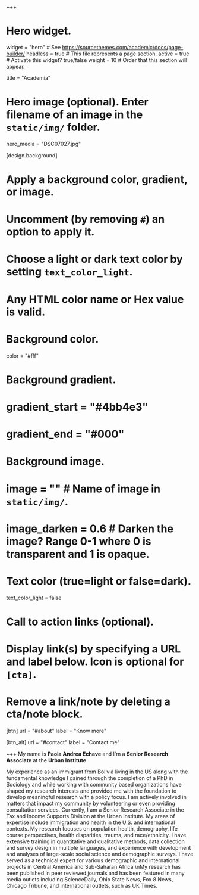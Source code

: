 +++
# Hero widget.
widget = "hero"  # See https://sourcethemes.com/academic/docs/page-builder/
headless = true  # This file represents a page section.
active = true  # Activate this widget? true/false
weight = 10  # Order that this section will appear.

title = "Academia"

# Hero image (optional). Enter filename of an image in the `static/img/` folder.
hero_media = "DSC07027.jpg"

[design.background]
  # Apply a background color, gradient, or image.
  #   Uncomment (by removing `#`) an option to apply it.
  #   Choose a light or dark text color by setting `text_color_light`.
  #   Any HTML color name or Hex value is valid.

  # Background color.
  color = "#fff"
  
  # Background gradient.
  # gradient_start = "#4bb4e3"
  # gradient_end = "#000"
  
  # Background image.
  # image = ""  # Name of image in `static/img/`.
  # image_darken = 0.6  # Darken the image? Range 0-1 where 0 is transparent and 1 is opaque.

  # Text color (true=light or false=dark).
  text_color_light = false

# Call to action links (optional).
#   Display link(s) by specifying a URL and label below. Icon is optional for `[cta]`.
#   Remove a link/note by deleting a cta/note block.
[btn]
  url = "#about"
  label = "Know more"
  
[btn_alt]
  url = "#contact"
  label = "Contact me"

+++
My name is **Paola Andrea Echave** and I'm a **Senior Research Associate** at the **Urban Institute** 

My experience as an immigrant from Bolivia living in the US along with the fundamental knowledge I gained through the completion of a PhD in Sociology and while working with community based organizations have shaped my research interests and provided me with the foundation to develop meaningful research with a policy focus. I am actively involved in matters that impact my community by volunteering or even providing consultation services. Currently, I am a Senior Research Associate in the Tax and Income Supports Division at the Urban Institute. My areas of expertise include immigration and health in the U.S. and international contexts. My research focuses on population health, demography, life course perspectives, health disparities, trauma, and race/ethnicity. I have extensive training in quantitative and qualitative methods, data collection and survey design in multiple languages, and experience with development and analyses of large-scale social science and demographic surveys. I have served as a technical expert for various demographic and international projects in Central America and Sub-Saharan Africa \nMy research has been published in peer reviewed journals and has been featured in many media outlets including ScienceDaily, Ohio State News, Fox 8 News, Chicago Tribune, and international outlets, such as UK Times. 

